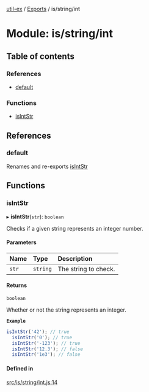 [util-ex](../README.md) / [Exports](../modules.md) / is/string/int

# Module: is/string/int

## Table of contents

### References

- [default](is_string_int.md#default)

### Functions

- [isIntStr](is_string_int.md#isintstr)

## References

### default

Renames and re-exports [isIntStr](is_string_int.md#isintstr)

## Functions

### isIntStr

▸ **isIntStr**(`str`): `boolean`

Checks if a given string represents an integer number.

#### Parameters

| Name | Type | Description |
| :------ | :------ | :------ |
| `str` | `string` | The string to check. |

#### Returns

`boolean`

Whether or not the string represents an integer.

**`Example`**

```ts
isIntStr('42'); // true
  isIntStr('0'); // true
  isIntStr('-123'); // true
  isIntStr('12.3'); // false
  isIntStr('1e3'); // false
```

#### Defined in

[src/is/string/int.js:14](https://github.com/snowyu/util-ex.js/blob/fac65b1/src/is/string/int.js#L14)
